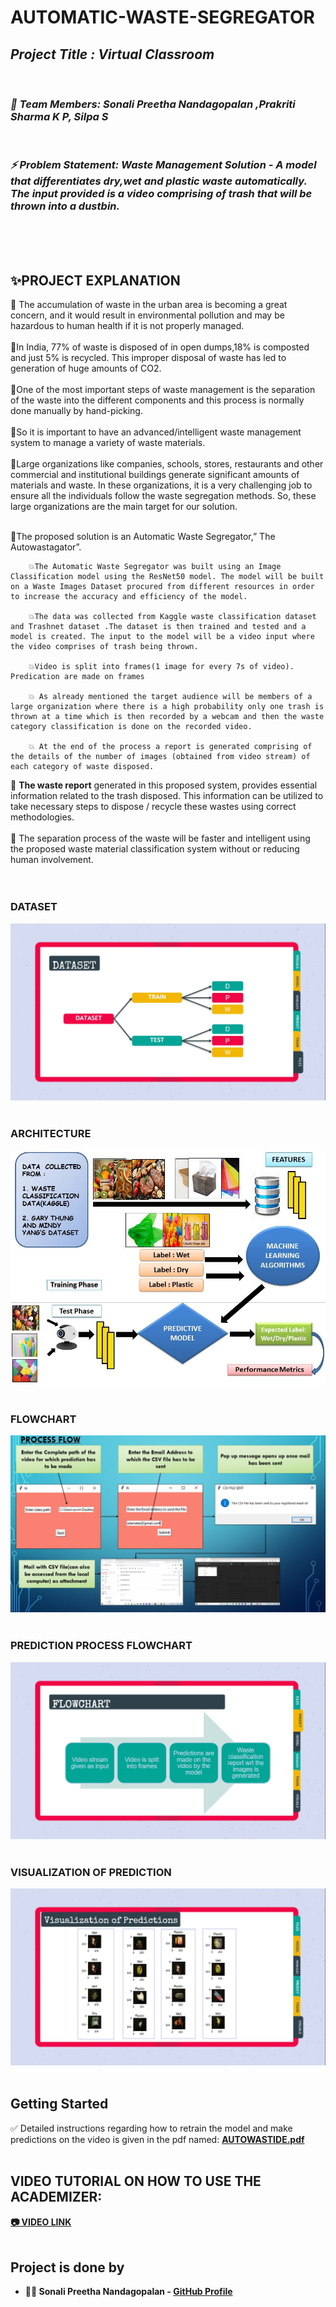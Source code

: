 # AUTOMATIC-WASTE-SEGREGATOR
<i>
<h2> Project Title : Virtual Classroom </h2><br>

### 🙋 Team Members: Sonali Preetha Nandagopalan ,Prakriti Sharma K P, Silpa S

<br>

### ⚡ Problem Statement: Waste Management Solution - A model that differentiates dry,wet and plastic waste automatically. The input provided is a video comprising of trash that will be thrown into a dustbin. </i>
<br>
<br>
<br>

## ✨PROJECT EXPLANATION
📝 The accumulation of waste in the urban area is becoming a great concern, and it would result in environmental pollution and may be hazardous to human health if it is not properly managed.<br><br>
📝In India, 77% of waste is disposed of in open dumps,18% is composted and just 5% is recycled. This improper disposal of waste has led to generation of huge amounts of CO2. <br><br>
📝One of the most important steps of waste management is the separation of the waste into the different components and this process is normally done manually by hand-picking. <br><br>
📝So it is important to have an advanced/intelligent waste management system to manage a variety of waste materials.<br><br>
📝Large organizations like companies, schools, stores, restaurants and other commercial and institutional buildings generate significant amounts of materials and waste. In these organizations, it is a very challenging job to ensure all the individuals follow the waste segregation methods. So, these large organizations are the main target for our solution.<br><br>

📝The proposed solution is an Automatic Waste Segregator,” The Autowastagator”.

        💥The Automatic Waste Segregator was built using an Image Classification model using the ResNet50 model. The model will be built on a Waste Images Dataset procured from different resources in order to increase the accuracy and efficiency of the model.
        
        💥The data was collected from Kaggle waste classification dataset and Trashnet dataset .The dataset is then trained and tested and a model is created. The input to the model will be a video input where the video comprises of trash being thrown.

        💥Video is split into frames(1 image for every 7s of video). Predication are made on frames
        
        💥 As already mentioned the target audience will be members of a large organization where there is a high probability only one trash is thrown at a time which is then recorded by a webcam and then the waste category classification is done on the recorded video.
        
        💥 At the end of the process a report is generated comprising of the details of the number of images (obtained from video stream) of each category of waste disposed.

📝  <b>The waste report</b> generated in this proposed system, provides essential information related to the trash disposed. This information can be utilized to take necessary steps to dispose / recycle these wastes using correct methodologies.
<br></br>
📝 The separation process of the waste will be faster and intelligent using the proposed waste material classification system without or reducing human involvement.
<br>
<br>
<br>

### DATASET  
<img src="https://github.com/Sonali2824/AUTOMATIC-WASTE-SEGREGATOR/blob/main/dataset_image.jpeg">
<br></br>

### ARCHITECTURE 
<img src="https://github.com/Sonali2824/AUTOMATIC-WASTE-SEGREGATOR/blob/main/arch.jpg">
<br></br>

### FLOWCHART 
<img src="https://github.com/Sonali2824/AUTOMATIC-WASTE-SEGREGATOR/blob/main/PROCESS_FLOW.jpeg">
<br></br>

### PREDICTION PROCESS FLOWCHART
<img src="https://github.com/Sonali2824/AUTOMATIC-WASTE-SEGREGATOR/blob/main/pred_process_flow.jpeg">
<br></br>

### VISUALIZATION OF PREDICTION 
<img src="https://github.com/Sonali2824/AUTOMATIC-WASTE-SEGREGATOR/blob/main/visualisation.jpeg">
<br></br>

## Getting Started

✅ Detailed instructions regarding how to retrain the model and make predictions on the video is given in the pdf named: <a href="https://drive.google.com/file/d/1NkXdsCRu6NgmVau9nOVZkz-BKu4ltk7D/view?usp=sharing"> <b>AUTOWASTIDE.pdf<b></a>
<br></br>


## VIDEO TUTORIAL ON HOW TO USE THE ACADEMIZER:
<a href="https://drive.google.com/file/d/1t1j0kn3CWUSTD1A_iWmT14-93GGKXwMj/view?usp=sharing"> 📷 VIDEO LINK </a>
<br></br>



## Project is done by

* **👩‍💻 Sonali Preetha Nandagopalan** - [GitHub Profile](https://github.com/Sonali2824)

